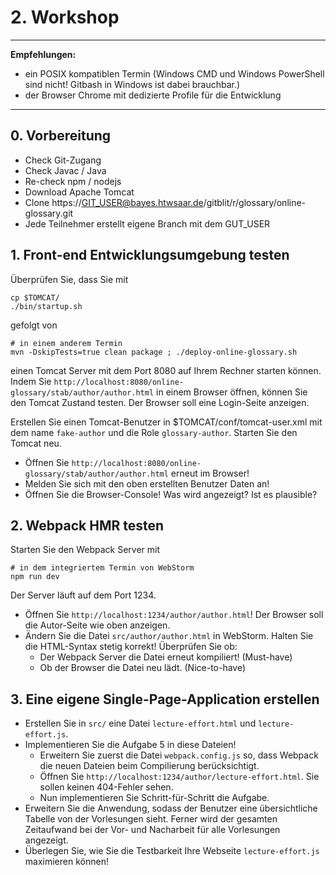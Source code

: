 # 2. Workshop

----
**Empfehlungen:**

* ein POSIX kompatiblen Termin (Windows CMD und Windows PowerShell sind nicht! Gitbash in Windows ist dabei brauchbar.)
* der Browser Chrome mit dedizierte Profile für die Entwicklung
----

## 0. Vorbereitung

* Check Git-Zugang
* Check Javac / Java
* Re-check npm / nodejs
* Download Apache Tomcat
* Clone https://GIT_USER@bayes.htwsaar.de/gitblit/r/glossary/online-glossary.git
* Jede Teilnehmer erstellt eigene Branch mit dem GUT_USER


## 1. Front-end Entwicklungsumgebung testen

Überprüfen Sie, dass Sie mit 

```
cp $TOMCAT/
./bin/startup.sh
```

gefolgt von 

```
# in einem anderem Termin
mvn -DskipTests=true clean package ; ./deploy-online-glossary.sh 
```


einen Tomcat Server mit dem Port 8080 auf Ihrem
Rechner starten können. Indem Sie `http://localhost:8080/online-glossary/stab/author/author.html`
in einem Browser öffnen, können Sie den Tomcat Zustand testen. Der Browser soll eine
Login-Seite anzeigen.


Erstellen Sie einen Tomcat-Benutzer in $TOMCAT/conf/tomcat-user.xml mit dem name `fake-author`
und die Role `glossary-author`. Starten Sie den Tomcat neu. 

* Öffnen Sie `http://localhost:8080/online-glossary/stab/author/author.html` erneut im Browser!
* Melden Sie sich mit den oben erstellten Benutzer Daten an!
* Öffnen Sie die Browser-Console! Was wird angezeigt? Ist es plausible?


## 2. Webpack HMR testen

Starten Sie den Webpack Server mit 

```
# in dem integriertem Termin von WebStorm
npm run dev
```

Der Server läuft auf dem Port 1234. 

* Öffnen Sie `http://localhost:1234/author/author.html`! Der Browser soll die Autor-Seite wie oben anzeigen. 
* Ändern Sie die Datei `src/author/author.html` in WebStorm. Halten Sie die HTML-Syntax stetig korrekt! Überprüfen Sie
  ob:
  * Der Webpack Server die Datei erneut kompiliert! (Must-have)
  * Ob der Browser die Datei neu lädt. (Nice-to-have)

## 3. Eine eigene Single-Page-Application erstellen

* Erstellen Sie in `src/` eine Datei `lecture-effort.html` und `lecture-effort.js`.
* Implementieren Sie die Aufgabe 5 in diese Dateien!
  * Erweitern Sie zuerst die Datei `webpack.config.js` so, dass Webpack die neuen Dateien beim Compilierung berücksichtigt.
  * Öffnen Sie `http://localhost:1234/author/lecture-effort.html`. Sie sollen keinen 404-Fehler sehen.
  * Nun implementieren Sie Schritt-für-Schritt die Aufgabe.
* Erweitern Sie die Anwendung, sodass der Benutzer eine übersichtliche Tabelle von der Vorlesungen sieht. Ferner wird der
  gesamten Zeitaufwand bei der Vor- und Nacharbeit für alle Vorlesungen angezeigt.
* Überlegen Sie, wie Sie die Testbarkeit Ihre Webseite `lecture-effort.js` maximieren können!